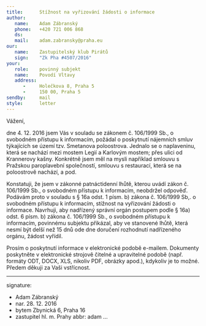 ```yaml
---
title:      Stížnost na vyřizování žádosti o informace
author:
   name:    Adam Zábranský
   phone:   +420 721 006 868
   ds:      
   mail:    adam.zabransky@praha.eu
our:
   name:    Zastupitelský klub Pirátů
   sign:    "Zk Pha #4507/2016"
your:
   role:    povinný subjekt
   name:    Povodí Vltavy
   address:
      -     Holečkova 8, Praha 5
      -     150 00, Praha 5
sendby:     mail
style:      letter
---
```


Vážení,

dne 4. 12. 2016 jsem Vás v souladu se zákonem č. 106/1999 Sb., o svobodném přístupu k informacím, požádal o poskytnutí nájemních smluv týkajících se území tzv. Smetanova poloostrova. Jednalo se o naplaveninu, která se nachází mezi mostem Legií a Karlovým mostem; přes ulici od Krannerovy kašny. Konkrétně jsem měl na mysli například smlouvu s Pražskou paroplavební společností, smlouvu s restaurací, která se na poloostrově nachází, a pod.

Konstatuji, že jsem v zákonné patnáctidenní lhůtě, kterou uvádí zákon č. 106/1999 Sb., o svobodném přístupu k informacím, neobdržel odpověď. Podávám proto v souladu s § 16a odst. 1 písm. b) zákona č. 106/1999 Sb,. o svobodném přístupu k informacím, stížnost na vyřizování žádosti o informace. Navrhuji, aby nadřízený správní orgán postupem podle § 16a) odst. 6 písm. b) zákona č. 106/1999 Sb., o svobodném přístupu k informacím, povinnému subjektu přikázal, aby ve stanovené lhůtě, která nesmí být delší než 15 dnů ode dne doručení rozhodnutí nadřízeného orgánu, žádost vyřídil.

Prosím o poskytnutí informace v elektronické podobě e-mailem. Dokumenty poskytněte v elektronické strojově čitelné a upravitelné podobě (např. formáty ODT, DOCX, XLS, nikoliv PDF, obrázky apod.), kdykoliv je to možné. Předem děkuji za Vaši vstřícnost.

---
signature:
- Adam Zábranský
- nar. 28. 12. 2016
- bytem Zbynická 6, Praha 16
- zastupitel hl. m. Prahy
abbr:       adam
...
